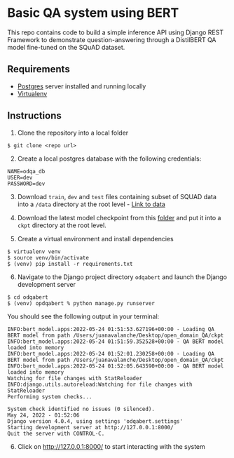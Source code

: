 # Basic QA system using BERT

This repo contains code to build a simple inference API using Django REST Framework to demonstrate question-answering through a DistilBERT QA model fine-tuned on the SQuAD dataset.

## Requirements
* [Postgres](https://www.postgresql.org/download/) server installed and running locally
* [Virtualenv](https://virtualenv.pypa.io/en/latest/)

## Instructions
1. Clone the repository into a local folder
```
$ git clone <repo url>
```
2. Create a local postgres database with the following credentials:
```
NAME=odqa_db
USER=dev
PASSWORD=dev
```

3. Download `train`, `dev` and `test` files containing subset of SQUAD data into a `/data` directory at the root level - [Link to data](https://drive.google.com/drive/folders/1K0gkypdXDnHUZ0c8qgrWbRjN2vJnG4Hj?usp=sharin")

4. Download the latest model checkpoint from this [folder](https://drive.google.com/drive/folders/1bGXP881qGySLorWQpMBHuuGWniByirU-?usp=sharing) and put it into a `ckpt` directory at the root level. 

5. Create a virtual environment and install dependencies
```
$ virtualenv venv
$ source venv/bin/activate
$ (venv) pip install -r requirements.txt
```
6. Navigate to the Django project directory `odqabert` and launch the Django development server

``` 
$ cd odqabert
$ (venv) opdqabert % python manage.py runserver
```
You should see the following output in your terminal:

```
INFO:bert_model.apps:2022-05-24 01:51:53.627196+00:00 - Loading QA BERT model from path /Users/juanavalanche/Desktop/open_domain_QA/ckpt
INFO:bert_model.apps:2022-05-24 01:51:59.352528+00:00 - QA BERT model loaded into memory
INFO:bert_model.apps:2022-05-24 01:52:01.230258+00:00 - Loading QA BERT model from path /Users/juanavalanche/Desktop/open_domain_QA/ckpt
INFO:bert_model.apps:2022-05-24 01:52:05.643590+00:00 - QA BERT model loaded into memory
Watching for file changes with StatReloader
INFO:django.utils.autoreload:Watching for file changes with StatReloader
Performing system checks...

System check identified no issues (0 silenced).
May 24, 2022 - 01:52:06
Django version 4.0.4, using settings 'odqabert.settings'
Starting development server at http://127.0.0.1:8000/
Quit the server with CONTROL-C.
```
6. Click on http://127.0.0.1:8000/ to start interacting with the system
